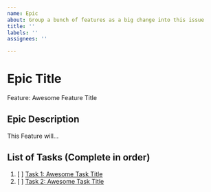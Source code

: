 ```yaml
---
name: Epic
about: Group a bunch of features as a big change into this issue
title: ''
labels: ''
assignees: ''

---
```


# Epic Title

Feature: Awesome Feature Title

## Epic Description

This Feature will...

## List of Tasks (Complete in order)

1. [ ] [Task 1: Awesome Task Title](https://github.com/username/repository-name/issues/1)
2. [ ] [Task 2: Awesome Task Title](https://github.com/username/repository-name/issues/2)
